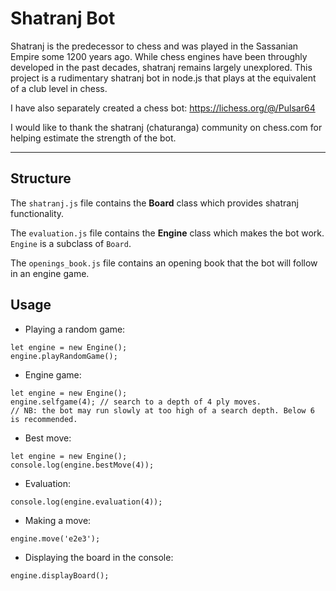 # Shatranj Bot

Shatranj is the predecessor to chess and was played in the Sassanian Empire some 1200 years ago. While chess engines have been throughly developed in the past decades, shatranj remains largely unexplored. This project is a rudimentary shatranj bot in node.js that plays at the equivalent of a club level in chess.

I have also separately created a chess bot: https://lichess.org/@/Pulsar64

I would like to thank the shatranj (chaturanga) community on chess.com for helping estimate the strength of the bot.

-------------

<h2>Structure</h2>

The ``shatranj.js`` file contains the **Board** class which provides shatranj functionality. 

The ``evaluation.js`` file contains the **Engine** class which makes the bot work. ``Engine`` is a subclass of ``Board``.

The ``openings_book.js`` file contains an opening book that the bot will follow in an engine game.

<h2>Usage</h2>

* Playing a random game:
```
let engine = new Engine(); 
engine.playRandomGame();
```
* Engine game:
```
let engine = new Engine();
engine.selfgame(4); // search to a depth of 4 ply moves. 
// NB: the bot may run slowly at too high of a search depth. Below 6 is recommended.
```
* Best move:
```
let engine = new Engine();
console.log(engine.bestMove(4));
```
* Evaluation:
```
console.log(engine.evaluation(4));
```
* Making a move:
```
engine.move('e2e3');
```
* Displaying the board in the console:
```
engine.displayBoard();
```
